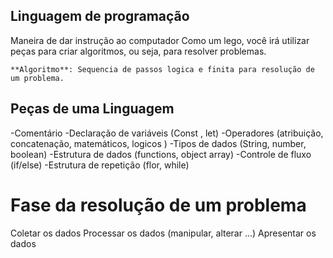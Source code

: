 ## Linguagem de programação

Maneira de dar instrução ao computador
Como um lego, você irá utilizar peças para criar algoritmos, ou seja, para resolver problemas.

    **Algoritmo**: Sequencia de passos logica e finita para resolução de um problema.


## Peças de uma Linguagem

-Comentário
-Declaração de variáveis (Const , let)
-Operadores (atribuição, concatenação, matemáticos, logicos )
-Tipos de dados (String, number, boolean)
-Estrutura de dados  (functions, object array)
-Controle de fluxo (if/else)
-Estrutura de repetição (flor, while)


# Fase da resolução de um problema

Coletar os dados
Processar os dados (manipular, alterar ...)
Apresentar os dados